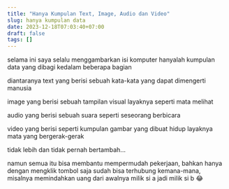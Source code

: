 ```yaml
---
title: "Hanya Kumpulan Text, Image, Audio dan Video"
slug: hanya kumpulan data
date: 2023-12-18T07:03:40+07:00
draft: false
tags: []
---
```


selama ini saya selalu menggambarkan isi komputer hanyalah kumpulan data yang dibagi kedalam beberapa bagian

diantaranya text yang berisi sebuah kata-kata yang dapat dimengerti manusia

image yang berisi sebuah tampilan visual layaknya seperti mata melihat

audio yang berisi sebuah suara seperti seseorang berbicara

video yang berisi seperti kumpulan gambar yang dibuat hidup layaknya mata yang bergerak-gerak

tidak lebih dan tidak pernah bertambah...

namun semua itu bisa membantu mempermudah pekerjaan, bahkan hanya dengan mengklik tombol saja sudah bisa terhubung kemana-mana, misalnya memindahkan uang dari awalnya milik si a jadi milik si b 😂